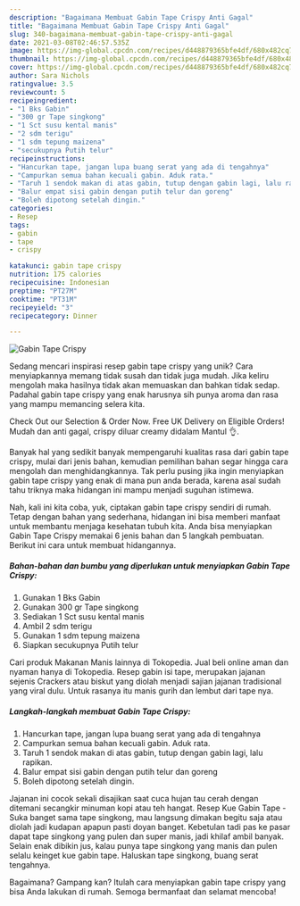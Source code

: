 ```yaml
---
description: "Bagaimana Membuat Gabin Tape Crispy Anti Gagal"
title: "Bagaimana Membuat Gabin Tape Crispy Anti Gagal"
slug: 340-bagaimana-membuat-gabin-tape-crispy-anti-gagal
date: 2021-03-08T02:46:57.535Z
image: https://img-global.cpcdn.com/recipes/d448879365bfe4df/680x482cq70/gabin-tape-crispy-foto-resep-utama.jpg
thumbnail: https://img-global.cpcdn.com/recipes/d448879365bfe4df/680x482cq70/gabin-tape-crispy-foto-resep-utama.jpg
cover: https://img-global.cpcdn.com/recipes/d448879365bfe4df/680x482cq70/gabin-tape-crispy-foto-resep-utama.jpg
author: Sara Nichols
ratingvalue: 3.5
reviewcount: 5
recipeingredient:
- "1 Bks Gabin"
- "300 gr Tape singkong"
- "1 Sct susu kental manis"
- "2 sdm terigu"
- "1 sdm tepung maizena"
- "secukupnya Putih telur"
recipeinstructions:
- "Hancurkan tape, jangan lupa buang serat yang ada di tengahnya"
- "Campurkan semua bahan kecuali gabin. Aduk rata."
- "Taruh 1 sendok makan di atas gabin, tutup dengan gabin lagi, lalu rapikan."
- "Balur empat sisi gabin dengan putih telur dan goreng"
- "Boleh dipotong setelah dingin."
categories:
- Resep
tags:
- gabin
- tape
- crispy

katakunci: gabin tape crispy 
nutrition: 175 calories
recipecuisine: Indonesian
preptime: "PT27M"
cooktime: "PT31M"
recipeyield: "3"
recipecategory: Dinner

---
```



![Gabin Tape Crispy](https://img-global.cpcdn.com/recipes/d448879365bfe4df/680x482cq70/gabin-tape-crispy-foto-resep-utama.jpg)

Sedang mencari inspirasi resep gabin tape crispy yang unik? Cara menyiapkannya memang tidak susah dan tidak juga mudah. Jika keliru mengolah maka hasilnya tidak akan memuaskan dan bahkan tidak sedap. Padahal gabin tape crispy yang enak harusnya sih punya aroma dan rasa yang mampu memancing selera kita.

Check Out our Selection &amp; Order Now. Free UK Delivery on Eligible Orders! Mudah dan anti gagal, crispy diluar creamy didalam Mantul 👌.

Banyak hal yang sedikit banyak mempengaruhi kualitas rasa dari gabin tape crispy, mulai dari jenis bahan, kemudian pemilihan bahan segar hingga cara mengolah dan menghidangkannya. Tak perlu pusing jika ingin menyiapkan gabin tape crispy yang enak di mana pun anda berada, karena asal sudah tahu triknya maka hidangan ini mampu menjadi suguhan istimewa.


Nah, kali ini kita coba, yuk, ciptakan gabin tape crispy sendiri di rumah. Tetap dengan bahan yang sederhana, hidangan ini bisa memberi manfaat untuk membantu menjaga kesehatan tubuh kita. Anda bisa menyiapkan Gabin Tape Crispy memakai 6 jenis bahan dan 5 langkah pembuatan. Berikut ini cara untuk membuat hidangannya.

<!--inarticleads1-->

##### Bahan-bahan dan bumbu yang diperlukan untuk menyiapkan Gabin Tape Crispy:

1. Gunakan 1 Bks Gabin
1. Gunakan 300 gr Tape singkong
1. Sediakan 1 Sct susu kental manis
1. Ambil 2 sdm terigu
1. Gunakan 1 sdm tepung maizena
1. Siapkan secukupnya Putih telur


Cari produk Makanan Manis lainnya di Tokopedia. Jual beli online aman dan nyaman hanya di Tokopedia. Resep gabin isi tape, merupakan jajanan sejenis Crackers atau biskut yang diolah menjadi sajian jajanan tradisional yang viral dulu. Untuk rasanya itu manis gurih dan lembut dari tape nya. 

<!--inarticleads2-->

##### Langkah-langkah membuat Gabin Tape Crispy:

1. Hancurkan tape, jangan lupa buang serat yang ada di tengahnya
1. Campurkan semua bahan kecuali gabin. Aduk rata.
1. Taruh 1 sendok makan di atas gabin, tutup dengan gabin lagi, lalu rapikan.
1. Balur empat sisi gabin dengan putih telur dan goreng
1. Boleh dipotong setelah dingin.


Jajanan ini cocok sekali disajikan saat cuca hujan tau cerah dengan ditemani secangkir minuman kopi atau teh hangat. Resep Kue Gabin Tape - Suka banget sama tape singkong, mau langsung dimakan begitu saja atau diolah jadi kudapan apapun pasti doyan banget. Kebetulan tadi pas ke pasar dapat tape singkong yang pulen dan super manis, jadi khilaf ambil banyak. Selain enak dibikin jus, kalau punya tape singkong yang manis dan pulen selalu keinget kue gabin tape. Haluskan tape singkong, buang serat tengahnya. 

Bagaimana? Gampang kan? Itulah cara menyiapkan gabin tape crispy yang bisa Anda lakukan di rumah. Semoga bermanfaat dan selamat mencoba!

